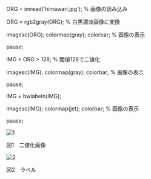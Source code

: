 ORG = imread('himawari.jpg'); % 画像の読み込み

ORG = rgb2gray(ORG); % 白黒濃淡画像に変換

imagesc(ORG); colormap(gray); colorbar; % 画像の表示

pause;

IMG = ORG > 128; % 閾値128で二値化

imagesc(IMG); colormap(gray); colorbar; % 画像の表示

pause;

IMG = bwlabeln(IMG);

imagesc(IMG); colormap(jet); colorbar; % 画像の表示

pause;

![1](https://github.com/HAL-Kobayashi/TDU-Image_P/blob/master/png_images/PNG_8-2.png?raw=true)

図1　二値化画像

![2](https://github.com/HAL-Kobayashi/TDU-Image_P/blob/master/png_images/PNG_8-4.png?raw=true)

図2　ラベル
